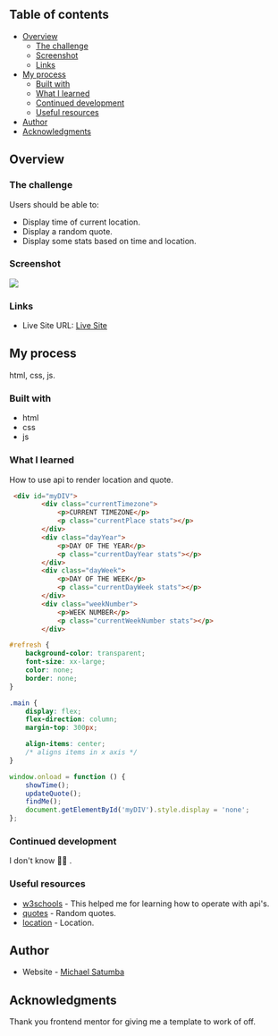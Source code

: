 
## Table of contents

- [Overview](#overview)
  - [The challenge](#the-challenge)
  - [Screenshot](#screenshot)
  - [Links](#links)
- [My process](#my-process)
  - [Built with](#built-with)
  - [What I learned](#what-i-learned)
  - [Continued development](#continued-development)
  - [Useful resources](#useful-resources)
- [Author](#author)
- [Acknowledgments](#acknowledgments)

<!-- **Note: Delete this note and update the table of contents based on what sections you keep.** -->

## Overview

### The challenge

Users should be able to:

- Display time of current location.
- Display a random quote.
- Display some stats based on time and location.

### Screenshot

![](<..png>)

<!-- Add a screenshot of your solution. The easiest way to do this is to use Firefox to view your project, right-click the page and select "Take a Screenshot". You can choose either a full-height screenshot or a cropped one based on how long the page is. If it's very long, it might be best to crop it.

Alternatively, you can use a tool like [FireShot](https://getfireshot.com/) to take the screenshot. FireShot has a free option, so you don't need to purchase it.

Then crop/optimize/edit your image however you like, add it to your project, and update the file path in the image above. -->

<!-- **Note: Delete this note and the paragraphs above when you add your screenshot. If you prefer not to add a screenshot, feel free to remove this entire section.** -->

### Links

<!-- - Solution URL: [Add solution URL here](https://your-solution-url.com) -->

- Live Site URL: [Live Site](https://clock-app-sooty.vercel.app/)

## My process

html, css, js.

### Built with

- html
- css
- js

### What I learned

How to use api to render location and quote.

<!-- Use this section to recap over some of your major learnings while working through this project. Writing these out and providing code samples of areas you want to highlight is a great way to reinforce your own knowledge. -->

<!-- To see how you can add code snippets, see below: -->

```html
 <div id="myDIV">
        <div class="currentTimezone">
            <p>CURRENT TIMEZONE</p>
            <p class="currentPlace stats"></p>
        </div>
        <div class="dayYear">
            <p>DAY OF THE YEAR</p>
            <p class="currentDayYear stats"></p>
        </div>
        <div class="dayWeek">
            <p>DAY OF THE WEEK</p>
            <p class="currentDayWeek stats"></p>
        </div>
        <div class="weekNumber">
            <p>WEEK NUMBER</p>
            <p class="currentWeekNumber stats"></p>
        </div>
```

```css
#refresh {
	background-color: transparent;
	font-size: xx-large;
	color: none;
	border: none;
}

.main {
	display: flex;
	flex-direction: column;
	margin-top: 300px;

	align-items: center;
	/* aligns items in x axis */
}
```

```js
window.onload = function () {
	showTime();
	updateQuote();
	findMe();
	document.getElementById('myDIV').style.display = 'none';
};
```

<!-- If you want more help with writing markdown, we'd recommend checking out [The Markdown Guide](https://www.markdownguide.org/) to learn more. -->

<!-- **Note: Delete this note and the content within this section and replace with your own learnings.** -->

### Continued development

<!-- Use this section to outline areas that you want to continue focusing on in future projects. These could be concepts you're still not completely comfortable with or techniques you found useful that you want to refine and perfect. -->

I don't know 🤷‍♂️ .

<!-- **Note: Delete this note and the content within this section and replace with your own plans for continued development.** -->

### Useful resources

- [w3schools](https://www.w3schools.com/react/default.asp) - This helped me for learning how to operate with api's.
- [quotes](https://api.quotable.io/random) - Random quotes.
- [location](https://openweathermap.org/api) - Location.
<!-- - [Example resource 2](https://www.example.com) - This is an amazing article which helped me finally understand XYZ. I'd recommend it to anyone still learning this concept.

**Note: Delete this note and replace the list above with resources that helped you during the challenge. These could come in handy for anyone viewing your solution or for yourself when you look back on this project in the future.** -->

## Author

- Website - [Michael Satumba](https://mkeport.vercel.app/)
<!-- - Frontend Mentor - [@yourusername](https://www.frontendmentor.io/profile/yourusername)
- Twitter - [@yourusername](https://www.twitter.com/yourusername) -->

<!-- **Note: Delete this note and add/remove/edit lines above based on what links you'd like to share.** -->

## Acknowledgments

<!-- This is where you can give a hat tip to anyone who helped you out on this project. Perhaps you worked in a team or got some inspiration from someone else's solution. This is the perfect place to give them some credit. -->

Thank you frontend mentor for giving me a template to work of off.

<!-- **Note: Delete this note and edit this section's content as necessary. If you completed this challenge by yourself, feel free to delete this section entirely.** -->

